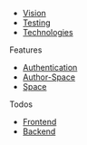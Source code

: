 * [Vision](/)
* [Testing](testing.md)
* [Technologies](technologies.md)

Features

* [Authentication](features/authorization.md)
* [Author-Space](features/authorSpace.md)
* [Space](features/space.md)

Todos

* [Frontend](todos/frontend.md)
* [Backend](todos/backend.md)
